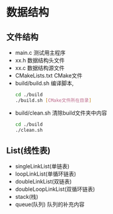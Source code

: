 # 数据结构

## 文件结构

- main.c 测试用主程序
- xx.h 数据结构头文件
- xx.c 数据结构源文件
- CMakeLists.txt CMake文件
- build/build.sh 编译脚本, 
    ```bash
    cd ./build
    ./build.sh [CMake文件所在目录]
    ```
- build/clean.sh 清除build文件夹中内容
    ```bash
    cd ./build
    ./clean.sh
    ```

## List(线性表)

- singleLinkList(单链表)
- loopLinkList(单循环链表)
- doubleLinkList(双链表)
- doubleLoopLinkList(双循环链表)
- stack(栈)
- queue(队列)
队列的补充内容